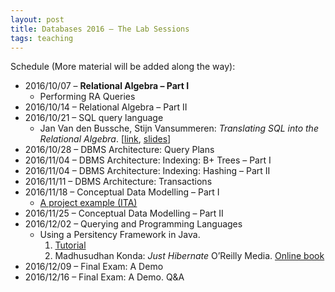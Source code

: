 ```yaml
---
layout: post
title: Databases 2016 – The Lab Sessions
tags: teaching
---
```


Schedule (More material will be added along the way):

* 2016/10/07 – **Relational Algebra – Part I**
    * Performing RA Queries
* 2016/10/14 – Relational Algebra – Part II
* 2016/10/21 – SQL query language
    * Jan Van den Bussche, Stijn Vansummeren: *Translating SQL into the Relational Algebra*. [[link](http://cs.ulb.ac.be/public/_media/teaching/infoh417/sql2alg_eng.pdf), [slides](http://cs.ulb.ac.be/public/_media/teaching/infoh417/01_-_sql2alg-sol-slides.pdf)]
* 2016/10/28 – DBMS Architecture: Query Plans
* 2016/11/04 – DBMS Architecture: Indexing: B+ Trees – Part I
* 2016/11/04 – DBMS Architecture: Indexing: Hashing – Part II
* 2016/11/11 – DBMS Architecture: Transactions
* 2016/11/18 – Conceptual Data Modelling – Part I
    * [A project example (ITA)](http://jackbergus.alwaysdata.net/dbexample.pdf)
* 2016/11/25 – Conceptual Data Modelling – Part II
* 2016/12/02 – Querying and Programming Languages
    * Using a Persitency Framework in Java.  
        1. [Tutorial](https://github.com/jackbergus/javahibernateexample)
        2. Madhusudhan Konda: *Just Hibernate* O’Reilly Media. [Online book](https://www.safaribooksonline.com/library/view/just-hibernate/9781449334369/)
* 2016/12/09 – Final Exam: A Demo
* 2016/12/16 – Final Exam: A Demo. Q&A
